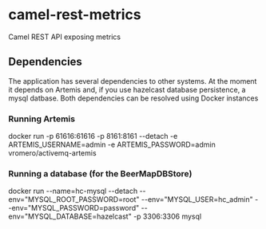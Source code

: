 # camel-rest-metrics
Camel REST API exposing metrics


## Dependencies
The application has several dependencies to other systems. At the moment it depends on Artemis and, if you use 
hazelcast database persistence, a mysql datbase. Both dependencies can be resolved using Docker instances

### Running Artemis
docker run -p 61616:61616 -p 8161:8161 --detach -e ARTEMIS_USERNAME=admin -e ARTEMIS_PASSWORD=admin vromero/activemq-artemis

### Running a database (for the BeerMapDBStore)
docker run --name=hc-mysql --detach --env="MYSQL_ROOT_PASSWORD=root" --env="MYSQL_USER=hc_admin" --env="MYSQL_PASSWORD=password" --env="MYSQL_DATABASE=hazelcast" -p 3306:3306 mysql
